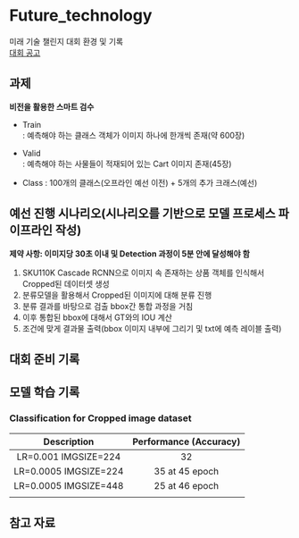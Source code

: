 # Future_technology
미래 기술 챌린지 대회 환경 및 기록  
[대회 공고](https://github.com/Algorithm-Study/Future_technology/blob/main/images/%EB%AF%B8%EB%9E%98%EA%B8%B0%EC%88%A0%EC%B1%8C%EB%A6%B0%EC%A7%80.jpg)

## 과제
**비전을 활용한 스마트 검수**
- Train  
    : 예측해야 하는 클래스 객체가 이미지 하나에 한개씩 존재(약 600장)
- Valid  
    : 예측해야 하는 사물들이 적재되어 있는 Cart 이미지 존재(45장)

- Class
    : 100개의 클래스(오프라인 예선 이전) + 5개의 추가 크래스(예선)

## 예선 진행 시나리오(시나리오를 기반으로 모델 프로세스 파이프라인 작성)
**제약 사항: 이미지당 30초 이내 및 Detection 과정이 5분 안에 달성해야 함**
1. SKU110K Cascade RCNN으로 이미지 속 존재하는 상품 객체를 인식해서 Cropped된 데이터셋 생성
2. 분류모델을 활용해서 Cropped된 이미지에 대해 분류 진행
3. 분류 결과를 바탕으로 검출 bbox간 통합 과정을 거침
4. 이후 통합된 bbox에 대해서 GT와의 IOU 계산
5. 조건에 맞게 결과물 출력(bbox 이미지 내부에 그리기 및 txt에 예측 레이블 출력)

## 대회 준비 기록

## 모델 학습 기록
### Classification for Cropped image dataset
|      Description      | Performance (Accuracy) |
| :-------------------: | :--------------------: |
| LR=0.001 IMGSIZE=224  |           32           |
| LR=0.0005 IMGSIZE=224 |     35 at 45 epoch     |
| LR=0.0005 IMGSIZE=448 |     25 at 46 epoch     |
|                       |                        |


## 참고 자료
